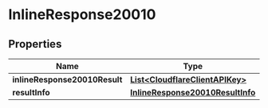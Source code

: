 # InlineResponse20010

## Properties
Name | Type | Description | Notes
------------ | ------------- | ------------- | -------------
**inlineResponse20010Result** | [**List&lt;CloudflareClientAPIKey&gt;**](CloudflareClientAPIKey.md) |  |  [optional]
**resultInfo** | [**InlineResponse20010ResultInfo**](InlineResponse20010ResultInfo.md) |  |  [optional]
